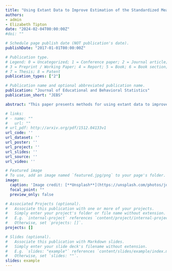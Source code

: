 ```yaml
---
title: "Using Extant Data to Improve Estimation of the Standardized Mean Difference"
authors: 
- admin
- Elizabeth Tipton
date: "2024-02-04T00:00:00Z"
#doi: ""

# Schedule page publish date (NOT publication's date).
publishDate: "2017-01-01T00:00:00Z"

# Publication type.
# Legend: 0 = Uncategorized; 1 = Conference paper; 2 = Journal article;
# 3 = Preprint / Working Paper; 4 = Report; 5 = Book; 6 = Book section;
# 7 = Thesis; 8 = Patent
publication_types: ["2"]

# Publication name and optional abbreviated publication name.
publication: "Journal of Educational and Behavioral Statistics"
publication_short: "JEBS"

abstract: "This paper presents methods for using extant data to improve properties of estimators of the standardized mean difference effect size. Because samples recruited into education research studies are often more homogeneous than populations of policy interest, the variation in educational outcomes can be smaller in these samples than is reflective of the true variation in the population. This affects effect size estimation since the sample standard deviation is used in the denominator of the standardized mean difference. We propose leveraging extant data on sample variance estimates from multiple studies, made available via clearinghouse databases such as the What Works Clearinghouse, to standardize a mean difference. This allows effect sizes to be benchmarked across a common and broad population, thus enabling better comparability across studies and interventions. We derive new estimators of the population variance and the corresponding standardized mean difference, which pool sample variances from multiple studies using both an ANOVA and a meta-analytic framework. We demonstrate the properties of these estimators via analytic and simulation results and offer recommendations for when these estimators are appropriate in practice."

# links:
# - name: ""
#   url: ""
# url_pdf: http://arxiv.org/pdf/1512.04133v1
url_code: ''
url_dataset: ''
url_poster: ''
url_project: ''
url_slides: ''
url_source: ''
url_video: ''

# Featured image
# To use, add an image named `featured.jpg/png` to your page's folder. 
image:
  caption: 'Image credit: [**Unsplash**](https://unsplash.com/photos/jdD8gXaTZsc)'
  focal_point: ""
  preview_only: false

# Associated Projects (optional).
#   Associate this publication with one or more of your projects.
#   Simply enter your project's folder or file name without extension.
#   E.g. `internal-project` references `content/project/internal-project/index.md`.
#   Otherwise, set `projects: []`.
projects: []

# Slides (optional).
#   Associate this publication with Markdown slides.
#   Simply enter your slide deck's filename without extension.
#   E.g. `slides: "example"` references `content/slides/example/index.md`.
#   Otherwise, set `slides: ""`.
slides: example
---
```

